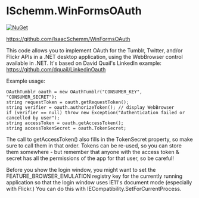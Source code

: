 # ISchemm.WinFormsOAuth

[![NuGet](https://img.shields.io/nuget/v/ISchemm.WinFormsOAuth.svg)](https://www.nuget.org/packages/ISchemm.WinFormsOAuth)

https://github.com/IsaacSchemm/WinFormsOAuth

This code allows you to implement OAuth for the Tumblr, Twitter, and/or Flickr APIs in a .NET desktop application, using the WebBrowser control available in .NET. It's based on David Quail's LinkedIn example: https://github.com/dquail/LinkedinOauth

Example usage:

	OAuthTumblr oauth = new OAuthTumblr("CONSUMER_KEY", "CONSUMER_SECRET");
	string requestToken = oauth.getRequestToken();
	string verifier = oauth.authorizeToken(); // display WebBrowser
	if (verifier == null) throw new Exception("Authentication failed or cancelled by user");
	string accessToken = oauth.getAccessToken();
	string accessTokenSecret = oauth.TokenSecret;

The call to getAccessToken() also fills in the TokenSecret property, so make sure to call them in that order. Tokens can be re-used, so you can store them somewhere - but remember that anyone with the access token & secret has all the permissions of the app for that user, so be careful!

Before you show the login window, you might want to set the FEATURE_BROWSER_EMULATION registry key for the currently running application so that the login window uses IE11's document mode (especially with Flickr.) You can do this with IECompatibility.SetForCurrentProcess.
